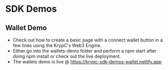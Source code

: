 # SDK Demos

## Wallet Demo
- Check out how to create a basic page with a connect wallet button in a few lines using the KrypC's Web3 Engine. 
- Either go into the wallets-demo folder and perform a npm start after doing npm install or check out the live deployment. 
- The wallets demo is live @ https://krypc-sdk-demos-wallet.netlify.app 
